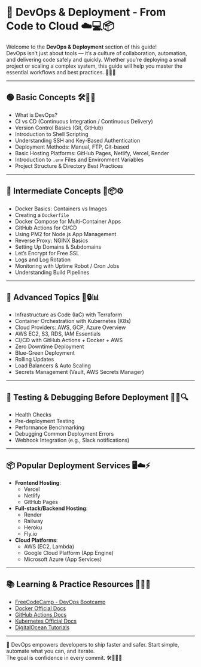 # 🚀 DevOps & Deployment - From Code to Cloud ☁️💻📦

Welcome to the **DevOps & Deployment** section of this guide!  
DevOps isn’t just about tools — it’s a culture of collaboration, automation, and delivering code safely and quickly. Whether you’re deploying a small project or scaling a complex system, this guide will help you master the essential workflows and best practices. 🔧🚀🧠

---

## 🟢 Basic Concepts 🛠️💬🧰

- What is DevOps?
- CI vs CD (Continuous Integration / Continuous Delivery)
- Version Control Basics (Git, GitHub)
- Introduction to Shell Scripting
- Understanding SSH and Key-Based Authentication
- Deployment Methods: Manual, FTP, Git-based
- Basic Hosting Platforms: GitHub Pages, Netlify, Vercel, Render
- Introduction to `.env` Files and Environment Variables
- Project Structure & Directory Best Practices

---

## 🔵 Intermediate Concepts 🧩📦⚙️

- Docker Basics: Containers vs Images
- Creating a `Dockerfile`
- Docker Compose for Multi-Container Apps
- GitHub Actions for CI/CD
- Using PM2 for Node.js App Management
- Reverse Proxy: NGINX Basics
- Setting Up Domains & Subdomains
- Let’s Encrypt for Free SSL
- Logs and Log Rotation
- Monitoring with Uptime Robot / Cron Jobs
- Understanding Build Pipelines

---

## 🔴 Advanced Topics 🧠🔒📊

- Infrastructure as Code (IaC) with Terraform
- Container Orchestration with Kubernetes (K8s)
- Cloud Providers: AWS, GCP, Azure Overview
- AWS EC2, S3, RDS, IAM Essentials
- CI/CD with GitHub Actions + Docker + AWS
- Zero Downtime Deployment
- Blue-Green Deployment
- Rolling Updates
- Load Balancers & Auto Scaling
- Secrets Management (Vault, AWS Secrets Manager)

---

## 🧪 Testing & Debugging Before Deployment 🧰🧪🔍

- Health Checks
- Pre-deployment Testing
- Performance Benchmarking
- Debugging Common Deployment Errors
- Webhook Integration (e.g., Slack notifications)

---

## 📦 Popular Deployment Services 🖥️☁️⚡

- **Frontend Hosting**:
  - Vercel
  - Netlify
  - GitHub Pages
- **Full-stack/Backend Hosting**:
  - Render
  - Railway
  - Heroku
  - Fly.io
- **Cloud Platforms**:
  - AWS (EC2, Lambda)
  - Google Cloud Platform (App Engine)
  - Microsoft Azure (App Services)

---

## 📚 Learning & Practice Resources 📘🌐🎯

- [FreeCodeCamp - DevOps Bootcamp](https://www.freecodecamp.org/news/devops-course/)
- [Docker Official Docs](https://docs.docker.com/)
- [GitHub Actions Docs](https://docs.github.com/en/actions)
- [Kubernetes Official Docs](https://kubernetes.io/docs/home/)
- [DigitalOcean Tutorials](https://www.digitalocean.com/community/tutorials)

---

🎯 DevOps empowers developers to ship faster and safer. Start simple, automate what you can, and iterate.  
The goal is confidence in every commit. 🛠️🚀🧑‍💻